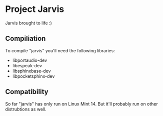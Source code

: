 # Project Jarvis #

Jarvis brought to life :)

## Compiliation ##

To compile "jarvis" you'll need the following libraries:

* libportaudio-dev
* libespeak-dev
* libsphinxbase-dev
* libpocketsphinx-dev

## Compatibility ##

So far "jarvis" has only run on Linux Mint 14. But it'll probably run on other distrubtions as well.

	

